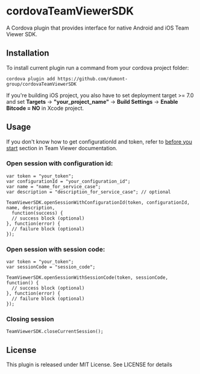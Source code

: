 # cordovaTeamViewerSDK
A Cordova plugin that provides interface for native Android and iOS Team Viewer SDK.

## Installation

To install current plugin run a command from your cordova project folder:

    cordova plugin add https://github.com/dumont-group/cordovaTeamViewerSDK

If you're building iOS project, you also have to set deployment target >= 7.0 and set **Targets** -> **"your_project_name"** -> **Build Settings** -> **Enable Bitcode = NO** in Xcode project.

## Usage
If you don't know how to get configurationId and token, refer to [before you start](https://integrate.teamviewer.com/en/develop/screen-sharing-sdk/android-tutorial/#H3_header_3) section in Team Viewer documentation.

### Open session with configuration id:

    var token = "your_token";
    var configurationId = "your_configuration_id";
    var name = "name_for_service_case";
    var description = "description_for_service_case"; // optional
    
    TeamViewerSDK.openSessionWithConfigurationId(token, configurationId, name, description,
      function(success) {
      // success block (optional)
    }, function(error) {
      // failure block (optional)
    });

### Open session with session code:

    var token = "your_token";
    var sessionCode = "session_code";

    TeamViewerSDK.openSessionWithSessionCode(token, sessionCode, function() {
      // success block (optional)
    }, function(error) {
      // failure block (optional)
    });
    
### Closing session

    TeamViewerSDK.closeCurrentSession();
    
    
## License

This plugin is released under MIT License. See LICENSE for details
